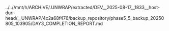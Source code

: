 ../..//mnt/h/ARCHIVE/.UNWRAP/extracted/DEV__2025-08-17__1833__host-duri-head/__UNWRAP/4c2a68f476/backup_repository/phase5_5_backup_20250805_103905/DAY3_COMPLETION_REPORT.md